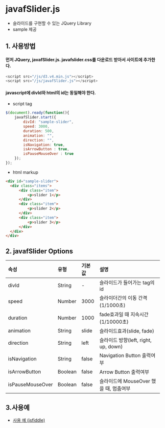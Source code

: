 # javafSlider.js


- 슬라이드를 구현할 수 있는 JQuery Library
- sample 제공

## 1. 사용방법

#### 먼저 JQuery, javafSlider.js. javafslider.css를 다운로드 받아서 사이트에 추가한다.
```javascript
<script src="/js/d3.v4.min.js"></script> 
<script src="/js/javafSlider.js"></script>
```

#### javascript에 divId와 html의 id는 동일해야 한다.
- script tag
```javascript
$(document).ready(function(){
	javafSlider.start({
		divId: "sample-slider",
		speed: 3000,
		duration: 500,
		animation: "",
		direction: "",
		isNavigation: true,
		isArrowButton : true,
		isPauseMouseOver : true
	});
});
```

- html markup
```html
<div id="sample-slider">
  <div class="items">
      <div class="item">
          <p>slider 1</p>         
      </div>
      <div class="item">
          <p>slider 2</p>
      </div>
      <div class="item">
          <p>slider 3</p>
      </div>            
  </div> 
</div>
  ```
  
## 2. javafSlider Options
  
|속성|유형|기본값|설명|
|:---|:---|:---|:---|
|divId|String|-|슬라이드가 들어가는 tag의 id|
|speed|Number|3000|슬라이더간의 이동 간격 (1/1000초)|
|duration|Number|1000|fade효과일 때 지속시간(1/10000초)|
|animation|String|slide|슬라이드효과(slide, fade)|
|direction|String|left|슬라이드 방향(left, right, up, down)|
|isNavigation|String|false|Navigation Button 출력여부|
|isArrowButton|Boolean|false|Arrow Button 출력여부|
|isPauseMouseOver|Boolean|false|슬라이드에 MouseOver 했을 때, 멈춤여부|

## 3.사용예

- [사용 예 (jsfiddle)](https://jsfiddle.net/javaf_develop/ph23owkg/)
  
